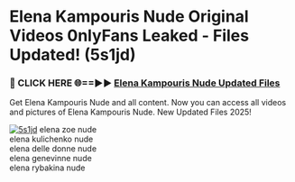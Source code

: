 # Elena Kampouris Nude Original Videos 0nlyFans Leaked - Files Updated! (5s1jd)

<h3>🔴 CLICK HERE 🌐==►► <a href="https://tinyurl.com/52m3yx9h" rel="nofollow">Elena Kampouris Nude Updated Files</a></h3>

Get Elena Kampouris Nude and all content. Now you can access all videos and pictures of Elena Kampouris Nude. New Updated Files 2025!

[![5s1jd](https://i.imgur.com/TnHtlc8.gif)](https://tinyurl.com/52m3yx9h)
elena zoe nude<br>
elena kulichenko nude<br>
elena delle donne nude<br>
elena genevinne nude<br>
elena rybakina nude